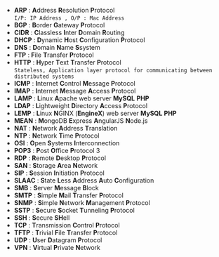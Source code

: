 + **ARP**   : **A**ddress **R**esolution **P**rotocol  
`I/P: IP Address , O/P : Mac Address`
+ **BGP**   : **B**order **G**ateway **P**rotocol
+ **CIDR**  : **C**lassless **I**nter **D**omain **R**outing
+ **DHCP**  : **D**ynamic **H**ost **C**onfiguration **P**rotocol
+ **DNS**   : **D**omain **N**ame **S**system
+ **FTP**   : **F**ile **T**ransfer **P**rotocol  
+ **HTTP**  : **H**yper **T**ext **T**ransfer **P**rotocol  
`Stateless, Application layer protocol for communicating between distributed systems`
+ **ICMP**  : **I**nternet **C**ontrol **M**essage **P**rotocol  
+ **IMAP**  : **I**nternet **M**essage **A**ccess **P**rotocol
+ **LAMP**  : **L**inux **A**pache web server **MySQL** **PHP**
+ **LDAP**  : **L**ightweight **D**irectory **A**ccess **P**rotocol
+ **LEMP**  : **L**inux **N**GINX (**EngineX**) web server **MySQL** **PHP**
+ **MEAN**  : **M**ongoDB **E**xpress **A**ngularJS **N**ode.js
+ **NAT**   : **N**etwork **A**ddress **T**ranslation
+ **NTP**   : **N**etwork **T**ime **P**rotocol
+ **OSI**   : **O**pen **S**ystems **I**nterconnection
+ **POP3**  : **P**ost **O**ffice **P**rotocol 3
+ **RDP**   : **R**emote **D**esktop **P**rotocol
+ **SAN**   : **S**torage **A**rea **N**etwork
+ **SIP**   : **S**ession **I**nitiation **P**rotocol
+ **SLAAC** : **S**tate **L**ess **A**ddress **A**uto **C**onfiguration
+ **SMB**   : **S**erver **M**essage **B**lock
+ **SMTP**  : **S**imple **M**ail **T**ransfer **P**rotocol
+ **SNMP**  : **S**imple **N**etwork **M**anagement **P**rotocol
+ **SSTP**  : **S**ecure **S**ocket **T**unneling **P**rotocol
+ **SSH**   : **S**ecure **SH**ell
+ **TCP**   : **T**ransmission **C**ontrol **P**rotocol
+ **TFTP**  : **T**rivial **F**ile **T**ransfer **P**rotocol  
+ **UDP**   : **U**ser **D**atagram **P**rotocol
+ **VPN**   : **V**irtual **P**rivate **N**etwork
